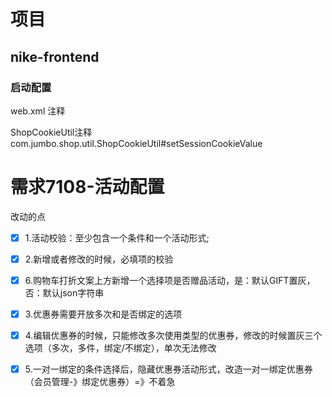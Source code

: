 # 项目

## nike-frontend

### 启动配置

web.xml 注释 <session-config>

ShopCookieUtil注释 com.jumbo.shop.util.ShopCookieUtil#setSessionCookieValue



# 需求7108-活动配置

改动的点

- [x] 1.活动校验：至少包含一个条件和一个活动形式;

- [x] 2.新增或者修改的时候，必填项的校验

- [x] 6.购物车打折文案上方新增一个选择项是否赠品活动，是：默认GIFT置灰，否：默认json字符串

- [x] 3.优惠券需要开放多次和是否绑定的选项

- [x] 4.编辑优惠券的时候，只能修改多次使用类型的优惠券，修改的时候置灰三个选项（多次，多件，绑定/不绑定），单次无法修改

- [x] 5.一对一绑定的条件选择后，隐藏优惠券活动形式，改造一对一绑定优惠券（会员管理-》绑定优惠券）=》不着急
